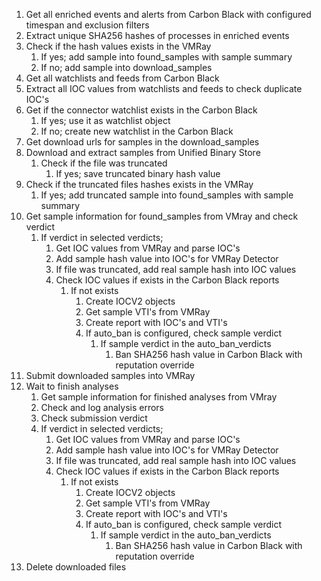 1. Get all enriched events and alerts from Carbon Black with configured timespan and exclusion filters
2. Extract unique SHA256 hashes of processes in enriched events
3. Check if the hash values exists in the VMRay
    1. If yes; add sample into found_samples with sample summary
    2. If no; add sample into download_samples
4. Get all watchlists and feeds from Carbon Black
5. Extract all IOC values from watchlists and feeds to check duplicate IOC's
6. Get if the connector watchlist exists in the Carbon Black
    1. If yes; use it as watchlist object
    2. If no; create new watchlist in the Carbon Black
7. Get download urls for samples in the download_samples
8. Download and extract samples from Unified Binary Store
    1. Check if the file was truncated
        1. If yes; save truncated binary hash value
9. Check if the truncated files hashes exists in the VMRay
    1. If yes; add truncated sample into found_samples with sample summary
10. Get sample information for found_samples from VMray and check verdict
    1. If verdict in selected verdicts;
        1. Get IOC values from VMRay and parse IOC's
        2. Add sample hash value into IOC's for VMRay Detector
        3. If file was truncated, add real sample hash into IOC values
        4. Check IOC values if exists in the Carbon Black reports
            1. If not exists
                1. Create IOCV2 objects
                2. Get sample VTI's from VMRay
                3. Create report with IOC's and VTI's
                4. If auto_ban is configured, check sample verdict
                    1. If sample verdict in the auto_ban_verdicts
                        1. Ban SHA256 hash value in Carbon Black with reputation override
11. Submit downloaded samples into VMRay
12. Wait to finish analyses
    1. Get sample information for finished analyses from VMray 
    2. Check and log analysis errors
    3. Check submission verdict
    3. If verdict in selected verdicts;
        1. Get IOC values from VMRay and parse IOC's
        2. Add sample hash value into IOC's for VMRay Detector
        3. If file was truncated, add real sample hash into IOC values
        4. Check IOC values if exists in the Carbon Black reports
            1. If not exists
                1. Create IOCV2 objects
                2. Get sample VTI's from VMRay
                3. Create report with IOC's and VTI's
                4. If auto_ban is configured, check sample verdict
                    1. If sample verdict in the auto_ban_verdicts
                        1. Ban SHA256 hash value in Carbon Black with reputation override
15. Delete downloaded files